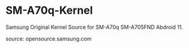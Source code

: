# SM-A70q-Kernel
Samsung Original Kernel Source for SM-A70q SM-A705FND Abdroid 11.

source: opensource.samsung.com

